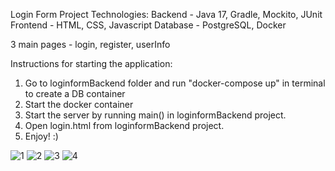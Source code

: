 Login Form Project
Technologies:
Backend - Java 17, Gradle, Mockito, JUnit
Frontend - HTML, CSS, Javascript
Database - PostgreSQL, Docker

3 main pages - login, register, userInfo

Instructions for starting the application:
1) Go to loginformBackend folder and run "docker-compose up" in terminal to create a DB container
2) Start the docker container
3) Start the server by running main() in loginformBackend project.
4) Open login.html from loginformBackend project.
5) Enjoy! :)


![1](https://github.com/ivelin-ivan0v/login-form/assets/57407936/fec0d5ff-3f10-4915-a3fb-0daff90aa802)
![2](https://github.com/ivelin-ivan0v/login-form/assets/57407936/ef7c2ce2-7c3f-4738-a209-19cd32515397)
![3](https://github.com/ivelin-ivan0v/login-form/assets/57407936/84959a43-f8d8-44d2-87fc-cd7c59be86de)
![4](https://github.com/ivelin-ivan0v/login-form/assets/57407936/577f3fd7-0032-49ad-91cb-8b8a28c82e3b)
